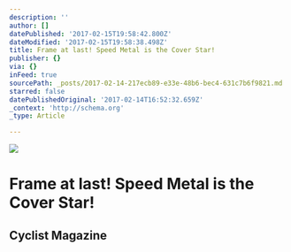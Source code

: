 ```yaml
---
description: ''
author: []
datePublished: '2017-02-15T19:58:42.800Z'
dateModified: '2017-02-15T19:58:38.498Z'
title: Frame at last! Speed Metal is the Cover Star!
publisher: {}
via: {}
inFeed: true
sourcePath: _posts/2017-02-14-217ecb89-e33e-48b6-bec4-631c7b6f9821.md
starred: false
datePublishedOriginal: '2017-02-14T16:52:32.659Z'
_context: 'http://schema.org'
_type: Article

---
```

![](https://the-grid-user-content.s3-us-west-2.amazonaws.com/8321dbca-6174-452e-943b-34b35a6282d5.jpg)

# Frame at last! Speed Metal is the Cover Star!

## Cyclist Magazine